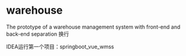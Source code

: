 # warehouse
The prototype of a warehouse management system with front-end and back-end separation
换行  

IDEA运行第一个项目：springboot_vue_wmss
